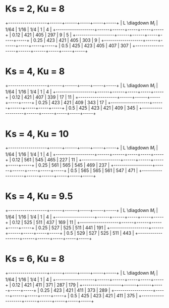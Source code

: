 # Ks = 2, Ku = 8

+-------------------+------+------+-----+-----+-----+
| L \diagdown $M_i$ | 1/64 | 1/16 | 1/4 | 1   | 4   |
+-------------------+------+------+-----+-----+-----+
| 0.12              | 421  |  405 | 297 |  9  |  5  |
+-------------------+------+------+-----+-----+-----+
| 0.25              | 423  |  421 | 405 | 303 |  9  |
+-------------------+------+------+-----+-----+-----+
| 0.5               | 425  |  423 | 405 | 407 | 307 |
+-------------------+------+------+-----+-----+-----+

# Ks = 4, Ku = 8

+-------------------+------+------+-----+-----+-----+
| L \diagdown $M_i$ | 1/64 | 1/16 | 1/4 | 1   | 4   |
+-------------------+------+------+-----+-----+-----+
| 0.12              | 421  | 407  | 339 | 17  | 11  |
+-------------------+------+------+-----+-----+-----+
| 0.25              | 423  | 421  | 409 | 343 | 17  |
+-------------------+------+------+-----+-----+-----+
| 0.5               | 425  | 423  | 421 | 409 | 345 |
+-------------------+------+------+-----+-----+-----+

# Ks = 4, Ku = 10

+-------------------+------+------+-----+-----+-----+
| L \diagdown $M_i$ | 1/64 | 1/16 | 1/4 | 1   | 4   |
+-------------------+------+------+-----+-----+-----+
| 0.12              | 561  | 545  | 465 | 227 | 11  |
+-------------------+------+------+-----+-----+-----+
| 0.25              | 561  | 565  | 545 | 469 | 237 |
+-------------------+------+------+-----+-----+-----+
| 0.5               | 565  | 565  | 561 | 547 | 471 |
+-------------------+------+------+-----+-----+-----+

# Ks = 4, Ku = 9.5

+-------------------+------+------+-----+-----+-----+
| L \diagdown $M_i$ | 1/64 | 1/16 | 1/4 | 1   | 4   |
+-------------------+------+------+-----+-----+-----+
| 0.12              | 525  | 511  | 437 | 169 | 11  |
+-------------------+------+------+-----+-----+-----+
| 0.25              | 527  | 525  | 511 | 441 | 191 |
+-------------------+------+------+-----+-----+-----+
| 0.5               | 529  | 527  | 525 | 511 | 443 |
+-------------------+------+------+-----+-----+-----+

# Ks = 6, Ku = 8

+-------------------+------+------+-----+-----+-----+
| L \diagdown $M_i$ | 1/64 | 1/16 | 1/4 | 1   | 4   |
+-------------------+------+------+-----+-----+-----+
| 0.12              | 421  | 411  | 371 | 287 | 179 |
+-------------------+------+------+-----+-----+-----+
| 0.25              | 423  | 421  | 411 | 373 | 289 |
+-------------------+------+------+-----+-----+-----+
| 0.5               | 425  | 423  | 421 | 411 | 375 |
+-------------------+------+------+-----+-----+-----+
